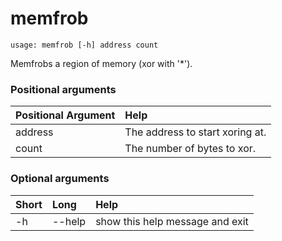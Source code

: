 <!-- THIS PART OF THIS FILE IS AUTOGENERATED. DO NOT MODIFY IT. See scripts/generate-docs.sh -->
# memfrob

```text
usage: memfrob [-h] address count

```

Memfrobs a region of memory (xor with '*').
### Positional arguments

|Positional Argument|Help|
| :--- | :--- |
|address|The address to start xoring at.|
|count|The number of bytes to xor.|

### Optional arguments

|Short|Long|Help|
| :--- | :--- | :--- |
|-h|--help|show this help message and exit|

<!-- END OF AUTOGENERATED PART. Do not modify this line or the line below, they mark the end of the auto-generated part of the file. If you want to extend the documentation in a way which cannot easily be done by adding to the command help description, write below the following line. -->
<!-- ------------\>8---- ----\>8---- ----\>8------------ -->
